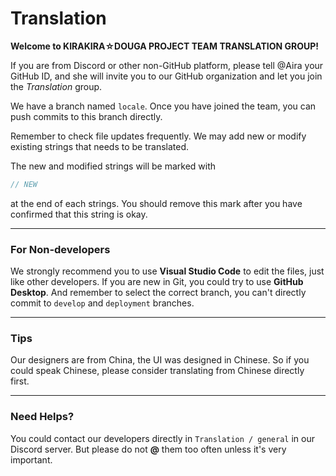 # Translation

**Welcome to KIRAKIRA☆DOUGA PROJECT TEAM TRANSLATION GROUP!**

If you are from Discord or other non-GitHub platform, please tell @Aira your GitHub ID, and she will invite you to our GitHub organization and let you join the *Translation* group.

We have a branch named `locale`. Once you have joined the team, you can push commits to this branch directly.

Remember to check file updates frequently. We may add new or modify existing strings that needs to be translated.

The new and modified strings will be marked with
```typescript
// NEW
```
at the end of each strings. You should remove this mark after you have confirmed that this string is okay.

---

### For Non-developers

We strongly recommend you to use **Visual Studio Code** to edit the files, just like other developers. If you are new in Git, you could try to use **GitHub Desktop**. And remember to select the correct branch, you can't directly commit to `develop` and `deployment` branches.

---

### Tips

Our designers are from China, the UI was designed in Chinese. So if you could speak Chinese, please consider translating from Chinese directly first.

---

### Need Helps?

You could contact our developers directly in `Translation / general` in our Discord server. But please do not **@** them too often unless it's very important.
